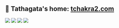 ## 🏡 Tathagata's home: [tchakra2.com](https://tchakra2.com)

![](https://img.shields.io/badge/IBM%20Research-blue)
![](https://img.shields.io/badge/Artificial%20Intelligence-green)
![](https://img.shields.io/badge/Automated%20Planning-red)
![](https://img.shields.io/badge/Carbon-black)
